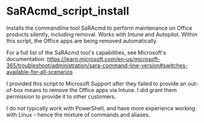 # SaRAcmd_script_install
Installs the commandline tool SaRAcmd to perform maintenance on Office products silently, including removal. 
Works with Intune and Autopilot. Within this script, the Office apps are being removed automatically. 

For a full list of the SaRAcmd tool's capabilities, see Microsoft's documentation: 
https://learn.microsoft.com/en-us/microsoft-365/troubleshoot/administration/sara-command-line-version#switches-available-for-all-scenarios

I provided this script to Microsoft Support after they failed to provide an out-of-box means to remove the Office apps via Intune. I did grant them permission to provide it to other customers. 

I do not typically work with PowerShell, and have more experience working with Linux - hence the mixture of commands and aliases. 
